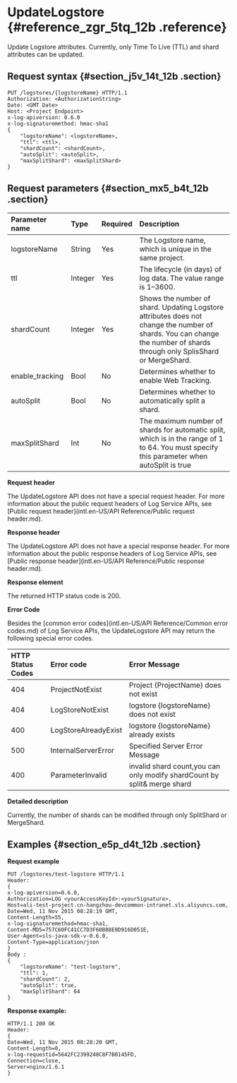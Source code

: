 # UpdateLogstore {#reference_zgr_5tq_12b .reference}

Update Logstore attributes. Currently, only Time To Live \(TTL\) and shard attributes can be updated.

## Request syntax {#section_j5v_14t_12b .section}

```
PUT /logstores/{logstoreName} HTTP/1.1
Authorization: <AuthorizationString> 
Date: <GMT Date>
Host: <Project Endpoint>
x-log-apiversion: 0.6.0
x-log-signaturemethod: hmac-sha1
{
    "logstoreName": <logstoreName>,
    "ttl": <ttl>,
    "shardCount": <shardCount>,
    "autoSplit": <autoSplit>,
    "maxSplitShard": <maxSplitShard>
}
```

## Request parameters {#section_mx5_b4t_12b .section}

|Parameter name|Type|Required|Description|
|:-------------|:---|:-------|:----------|
|logstoreName|String|Yes|The Logstore name, which is unique in the same project.|
|ttl|Integer|Yes|The lifecycle \(in days\) of log data. The value range is 1–3600.|
|shardCount|Integer|Yes|Shows the number of shard. Updating Logstore attributes does not change the number of shards. You can change the number of shards through only SplisShard or MergeShard.|
|enable\_tracking|Bool|No|Determines whether to enable Web Tracking.|
|autoSplit|Bool|No|Determines whether to automatically split a shard.|
|maxSplitShard|Int|No|The maximum number of shards for automatic split, which is in the range of 1 to 64. You must specify this parameter when autoSplit is true|

**Request header**

The UpdateLogstore API does not have a special request header. For more information about the public request headers of Log Service APIs, see [Public request header](intl.en-US/API Reference/Public request header.md).

**Response header**

The UpdateLogstore API does not have a special response header. For more information about the public response headers of Log Service APIs, see [Public response header](intl.en-US/API Reference/Public response header.md).

**Response element**

The returned HTTP status code is 200.

**Error Code**

Besides the [common error codes](intl.en-US/API Reference/Common error codes.md) of Log Service APIs, the UpdateLogstore API may return the following special error codes.

|HTTP Status Codes|Error code|Error Message|
|:----------------|:---------|:------------|
|404|ProjectNotExist|Project \{ProjectName\} does not exist|
|404 |LogStoreNotExist|logstore \{logstoreName\} does not exist|
|400|LogStoreAlreadyExist|logstore \{logstoreName\} already exists|
|500 |InternalServerError|Specified Server Error Message|
|400 |ParameterInvalid|invalid shard count,you can only modify shardCount by split& merge shard|

**Detailed description**

Currently, the number of shards can be modified through only SplitShard or MergeShard.

## Examples {#section_e5p_d4t_12b .section}

**Request example**

```
PUT /logstores/test-logstore HTTP/1.1
Header:
{
x-log-apiversion=0.6.0, 
Authorization=LOG <yourAccessKeyId>:<yourSignature>, 
Host=ali-test-project.cn-hangzhou-devcommon-intranet.sls.aliyuncs.com, 
Date=Wed, 11 Nov 2015 08:28:19 GMT, 
Content-Length=55, 
x-log-signaturemethod=hmac-sha1, 
Content-MD5=757C60FC41CC7D3F60B88E0D916D051E, 
User-Agent=sls-java-sdk-v-0.6.0, 
Content-Type=application/json
}
Body : 
{
    "logstoreName": "test-logstore",
    "ttl": 1,
    "shardCount": 2,
    "autoSplit": true,
    "maxSplitShard": 64
}
```

**Response example:**

```
HTTP/1.1 200 OK
Header:
{
Date=Wed, 11 Nov 2015 08:28:20 GMT, 
Content-Length=0, 
x-log-requestid=5642FC2399248C8F7B0145FD, 
Connection=close, 
Server=nginx/1.6.1
}
```

